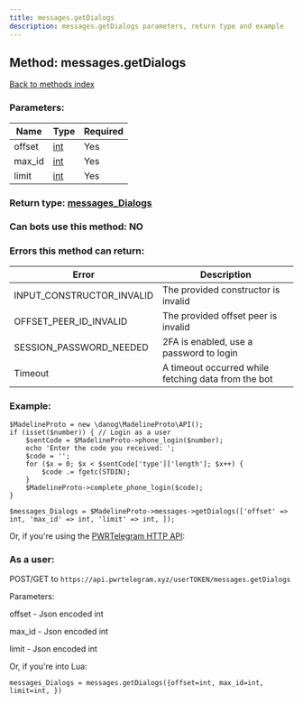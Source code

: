 ```yaml
---
title: messages.getDialogs
description: messages.getDialogs parameters, return type and example
---
```

## Method: messages.getDialogs  
[Back to methods index](index.md)


### Parameters:

| Name     |    Type       | Required |
|----------|---------------|----------|
|offset|[int](../types/int.md) | Yes|
|max\_id|[int](../types/int.md) | Yes|
|limit|[int](../types/int.md) | Yes|


### Return type: [messages\_Dialogs](../types/messages_Dialogs.md)

### Can bots use this method: **NO**


### Errors this method can return:

| Error    | Description   |
|----------|---------------|
|INPUT_CONSTRUCTOR_INVALID|The provided constructor is invalid|
|OFFSET_PEER_ID_INVALID|The provided offset peer is invalid|
|SESSION_PASSWORD_NEEDED|2FA is enabled, use a password to login|
|Timeout|A timeout occurred while fetching data from the bot|


### Example:


```
$MadelineProto = new \danog\MadelineProto\API();
if (isset($number)) { // Login as a user
    $sentCode = $MadelineProto->phone_login($number);
    echo 'Enter the code you received: ';
    $code = '';
    for ($x = 0; $x < $sentCode['type']['length']; $x++) {
        $code .= fgetc(STDIN);
    }
    $MadelineProto->complete_phone_login($code);
}

$messages_Dialogs = $MadelineProto->messages->getDialogs(['offset' => int, 'max_id' => int, 'limit' => int, ]);
```

Or, if you're using the [PWRTelegram HTTP API](https://pwrtelegram.xyz):



### As a user:

POST/GET to `https://api.pwrtelegram.xyz/userTOKEN/messages.getDialogs`

Parameters:

offset - Json encoded int

max_id - Json encoded int

limit - Json encoded int




Or, if you're into Lua:

```
messages_Dialogs = messages.getDialogs({offset=int, max_id=int, limit=int, })
```

